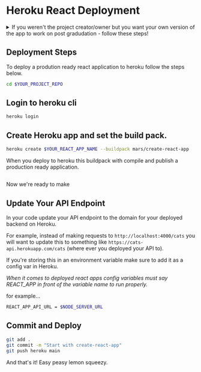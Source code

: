 # Heroku React Deployment

<details>
  <summary>If you weren't the project creator/owner but you want your own version of the app to work on post gradudation - follow these steps!</summary>
  <br>
  If this is a group project, and you weren't the original creator of the repo you will most likely want to have your own version of the app deployed that you can continue to work on post graduation.

1. Go ahead and make your way to the repo for the project on Github and fork that project to your own Github account.

2. Once you've forked it, clone the repo to your local machine and rename it to something different. This will be your personal version of the repo.
for example.
```bash
git clone git@github.com:myusername/wayfarer-project.git wayfarer-project-personal
```
3. Now you're ready to deploy!
</details>


## Deployment Steps

To deploy a prodution ready react application to heroku follow the steps below. 
```bash
cd $YOUR_PROJECT_REPO
```

## Login to heroku cli
```bash 
heroku login
```

## Create Heroku app and set the build pack. 
```bash
heroku create $YOUR_REACT_APP_NAME --buildpack mars/create-react-app
```
When you deploy to heroku this buildpack with compile and publish a production ready application. 

##
Now we're ready to make 

## Update Your API Endpoint
In your code update your API endpoint to the domain for your deployed backend on Heroku.

For example, instead of making requests to `http://localhost:4000/cats` you will want to update this to something like `https://cats-api.herokuapp.com/cats` (where ever you deployed your API to).

If you're storing this in an environment variable make sure to add it as a config var in Heroku.

_When it comes to deployed react apps config variables must say REACT_APP in front of the variable name to run properly._

for example...
```bash
REACT_APP_API_URL = $NODE_SERVER_URL
```

## Commit and Deploy
```bash
git add .
git commit -m "Start with create-react-app"
git push heroku main
```

And that's it! Easy peasy lemon squeezy. 


